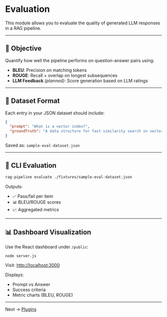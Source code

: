# Evaluation

This module allows you to evaluate the quality of generated LLM responses in a RAG pipeline.

---

## 🎯 Objective

Quantify how well the pipeline performs on question-answer pairs using:
- **BLEU**: Precision on matching tokens
- **ROUGE**: Recall + overlap on longest subsequences
- **LLM Feedback** *(planned)*: Score generation based on LLM ratings

---

## 📄 Dataset Format

Each entry in your JSON dataset should include:

```json
{
  "prompt": "What is a vector index?",
  "groundTruth": "A data structure for fast similarity search in vector spaces."
}
```

Saved as: `sample-eval-dataset.json`

---

## 🚀 CLI Evaluation

```bash
rag-pipeline evaluate ./fixtures/sample-eval-dataset.json
```

Outputs:
- ✅ Pass/fail per item
- 📊 BLEU/ROUGE scores
- 📈 Aggregated metrics

---

## 📊 Dashboard Visualization

Use the React dashboard under `/public`:

```bash
node server.js
```

Visit: [http://localhost:3000](http://localhost:3000)

Displays:
- Prompt vs Answer
- Success criteria
- Metric charts (BLEU, ROUGE)

---

Next → [Plugins](./Plugins.md)
